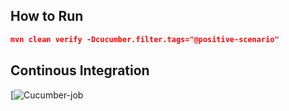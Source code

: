 ## How to Run

```json
mvn clean verify -Dcucumber.filter.tags="@positive-scenario"
```

## Continous Integration
[![Cucumber-job]()
